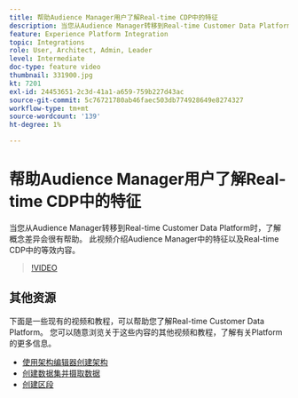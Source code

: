 ```yaml
---
title: 帮助Audience Manager用户了解Real-time CDP中的特征
description: 当您从Audience Manager转移到Real-time Customer Data Platform时，了解概念差异会很有帮助。 此视频介绍Audience Manager中的特征以及Real-time CDP中的等效内容。
feature: Experience Platform Integration
topic: Integrations
role: User, Architect, Admin, Leader
level: Intermediate
doc-type: feature video
thumbnail: 331900.jpg
kt: 7201
exl-id: 24453651-2c3d-41a1-a659-759b227d43ac
source-git-commit: 5c76721780ab46faec503db774928649e8274327
workflow-type: tm+mt
source-wordcount: '139'
ht-degree: 1%

---
```


# 帮助Audience Manager用户了解Real-time CDP中的特征

当您从Audience Manager转移到Real-time Customer Data Platform时，了解概念差异会很有帮助。 此视频介绍Audience Manager中的特征以及Real-time CDP中的等效内容。

>[!VIDEO](https://video.tv.adobe.com/v/331900/?quality=12&learn=on)

## 其他资源

下面是一些现有的视频和教程，可以帮助您了解Real-time Customer Data Platform。 您可以随意浏览关于这些内容的其他视频和教程，了解有关Platform的更多信息。

* [使用架构编辑器创建架构](https://experienceleague.adobe.com/docs/experience-platform/xdm/tutorials/create-schema-ui.html?lang=zh-Hans#getting-started)
* [创建数据集并摄取数据](https://experienceleague.adobe.com/docs/platform-learn/tutorials/data-ingestion/create-datasets-and-ingest-data.html?lang=zh-Hans#data-ingestion)
* [创建区段](https://experienceleague.adobe.com/docs/platform-learn/tutorials/segments/create-segments.html?lang=zh-Hans#segments)

